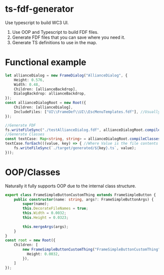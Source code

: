 # ts-fdf-generator

Use typescript to build WC3 UI.

1) Use OOP and Typescript to build FDF files.
2) Generate FDF files that you can save where you need it.
3) Generate TS definitions to use in the map.

# Functional example

```typescript
let allianceDialog = new FrameDialog("AllianceDialog", {
    Height: 0.576,
    Width: 0.48,
    Children: [allianceBackdrop],
    DialogBackdrop: allianceBackdrop,
});
const allianceDialogRoot = new Root({
    Children: [allianceDialog],
    IncludeFiles: ["UI\\FrameDef\\UI\\EscMenuTemplates.fdf"], //Usually not needed
});

//Generate FDF
fs.writeFileSync("./testAllianceDialog.fdf", allianceDialogRoot.compileFDFFile().data);
//Generate Classes
const textCase: Map<string, string> = allianceDialogRoot.compileClasses("TestUIRoot");
textCase.forEach(((value, key) => { //Where Value is the file contents and Key is the main class name.
    fs.writeFileSync(`./target/generated/${key}.ts`, value);
}));
```

# OOP/Classes

Naturally it fully supports OOP due to the internal class structure.

```typescript
export class FrameSimpleButtonCustomThing extends FrameSimpleButton {
    public constructor(name: string, args?: FrameSimpleButtonArgs) {
        super(name);
        this.DecorateFileNames = true;
        this.Width = 0.0032;
        this.Height = 0.0323;
        
        this.mergeArgs(args);
    }
}
const root = new Root({
    Children: [
        new FrameSimpleButtonCustomThing("FrameSimpleButtonCustomThing", {
          Height: 0.0032,  
        }),
    ]
});
```